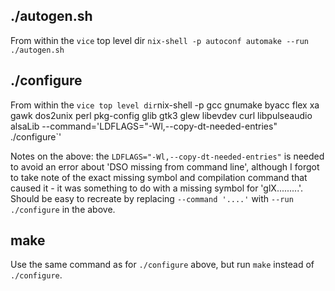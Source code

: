 ## ./autogen.sh

From within the `vice` top level dir
`nix-shell -p autoconf automake --run ./autogen.sh`

## ./configure

From within the ` vice top level dir
`nix-shell -p gcc gnumake byacc flex xa gawk dos2unix perl pkg-config glib gtk3 glew libevdev curl libpulseaudio alsaLib --command='LDFLAGS="-Wl,--copy-dt-needed-entries" ./configure`'

Notes on the above: the `LDFLAGS="-Wl,--copy-dt-needed-entries"` is needed to avoid an error about 'DSO missing from command line', although I forgot to take note of the exact missing symbol and compilation command that caused it - it was something to do with a missing symbol for 'glX.........'. Should be easy to recreate by replacing `--command '....'` with `--run ./configure` in the above.

## make

Use the same command as for `./configure` above, but run `make` instead of `./configure`.
